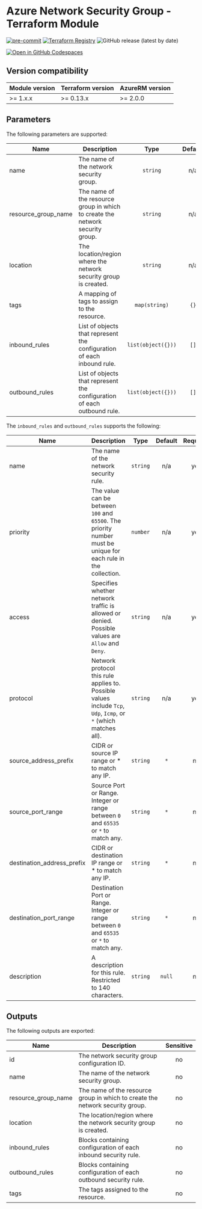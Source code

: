 <!-- markdownlint-disable MD013 -->
# Azure Network Security Group - Terraform Module

[![pre-commit](https://img.shields.io/badge/pre--commit-enabled-brightgreen?logo=pre-commit)](https://github.com/pre-commit/pre-commit)
[![Terraform Registry](https://img.shields.io/badge/Terraform-registry-blueviolet.svg?logo=terraform)](https://registry.terraform.io/modules/aztfm/network-security-group/azurerm/)
![GitHub release (latest by date)](https://img.shields.io/github/v/release/aztfm/terraform-azurerm-network-security-group?label=Release)

[![Open in GitHub Codespaces](https://github.com/codespaces/badge.svg)](https://codespaces.new/aztfm/terraform-azurerm-network-security-group?quickstart=1)

## Version compatibility

| Module version | Terraform version | AzureRM version |
| -------------- | ----------------- | --------------- |
| >= 1.x.x       | >= 0.13.x         | >= 2.0.0        |

<!-- BEGIN_TF_DOCS -->
## Parameters

The following parameters are supported:

| Name | Description | Type | Default | Required |
| ---- | ----------- | :--: | :-----: | :------: |
|name|The name of the network security group.|`string`|n/a|yes|
|resource\_group\_name|The name of the resource group in which to create the network security group.|`string`|n/a|yes|
|location|The location/region where the network security group is created.|`string`|n/a|yes|
|tags|A mapping of tags to assign to the resource.|`map(string)`|`{}`|no|
|inbound\_rules|List of objects that represent the configuration of each inbound rule.|`list(object({}))`|`[]`|no|
|outbound\_rules|List of objects that represent the configuration of each outbound rule.|`list(object({}))`|`[]`|no|

The `inbound_rules` and `outbound_rules` supports the following:

| Name | Description | Type | Default | Required |
| ---- | ------------| :--: | :-----: | :------: |
|name|The name of the network security rule.|`string`|n/a|yes|
|priority|The value can be between `100` and `65500`. The priority number must be unique for each rule in the collection.|`number`|n/a|yes|
|access|Specifies whether network traffic is allowed or denied. Possible values are `Allow` and `Deny`.|`string`|n/a|yes|
|protocol|Network protocol this rule applies to. Possible values include `Tcp`, `Udp`, `Icmp`, or `*` (which matches all).|`string`|n/a|yes|
|source\_address\_prefix|CIDR or source IP range or * to match any IP.|`string`|`*`|no|
|source\_port\_range|Source Port or Range. Integer or range between `0` and `65535` or `*` to match any.|`string`|`*`|no|
|destination\_address\_prefix|CIDR or destination IP range or * to match any IP.|`string`|`*`|no|
|destination\_port\_range|Destination Port or Range. Integer or range between `0` and `65535` or `*` to match any.|`string`|`*`|no|
|description|A description for this rule. Restricted to 140 characters.|`string`|`null`|no|

## Outputs

The following outputs are exported:

| Name | Description | Sensitive |
| ---- | ------------| :-------: |
|id|The network security group configuration ID.|no|
|name|The name of the network security group.|no|
|resource_group_name|The name of the resource group in which to create the network security group.|no|
|location|The location/region where the network security group is created.|no|
|inbound_rules|Blocks containing configuration of each inbound security rule.|no|
|outbound_rules|Blocks containing configuration of each outbound security rule.|no|
|tags|The tags assigned to the resource.|no|
<!-- END_TF_DOCS -->
